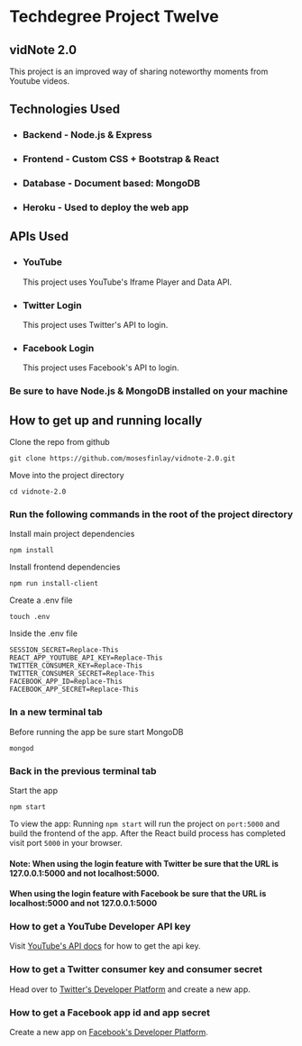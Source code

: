 # Techdegree Project Twelve
## vidNote 2.0

This project is an improved way of sharing noteworthy moments from Youtube videos.

## Technologies Used

- ### Backend - Node.js & Express
- ### Frontend - Custom CSS + Bootstrap & React
- ### Database - Document based: MongoDB
- ### Heroku - Used to deploy the web app

## APIs Used

- ### YouTube
  This project uses YouTube's Iframe Player and Data API.

- ### Twitter Login
  This project uses Twitter's API to login.

- ### Facebook Login
  This project uses Facebook's API to login.

### Be sure to have Node.js & MongoDB installed on your machine

## How to get up and running locally

Clone the repo from github
```
git clone https://github.com/mosesfinlay/vidnote-2.0.git
```

Move into the project directory
```
cd vidnote-2.0
```

### Run the following commands in the root of the project directory

Install main project dependencies
```
npm install
```

Install frontend dependencies
```
npm run install-client
```

Create a .env file
```
touch .env
```

Inside the .env file
```
SESSION_SECRET=Replace-This
REACT_APP_YOUTUBE_API_KEY=Replace-This
TWITTER_CONSUMER_KEY=Replace-This
TWITTER_CONSUMER_SECRET=Replace-This
FACEBOOK_APP_ID=Replace-This
FACEBOOK_APP_SECRET=Replace-This
```

### In a new terminal tab

Before running the app be sure start MongoDB
```
mongod
```

### Back in the previous terminal tab

Start the app
```
npm start
```

To view the app: Running `npm start` will run the project on `port:5000` and build the frontend of the app. After the React build process has completed visit port `5000` in your browser.

#### Note: When using the login feature with Twitter be sure that the URL is 127.0.0.1:5000 and not localhost:5000. 

#### When using the login feature with Facebook be sure that the URL is localhost:5000 and not 127.0.0.1:5000

### How to get a YouTube Developer API key

Visit [YouTube's API docs](https://developers.google.com/youtube/v3/getting-started) for how to get the api key.

### How to get a Twitter consumer key and consumer secret

Head over to [Twitter's Developer Platform](https://developer.twitter.com/) and create a new app.

### How to get a Facebook app id and app secret

Create a new app on [Facebook's Developer Platform](https://developers.facebook.com/).